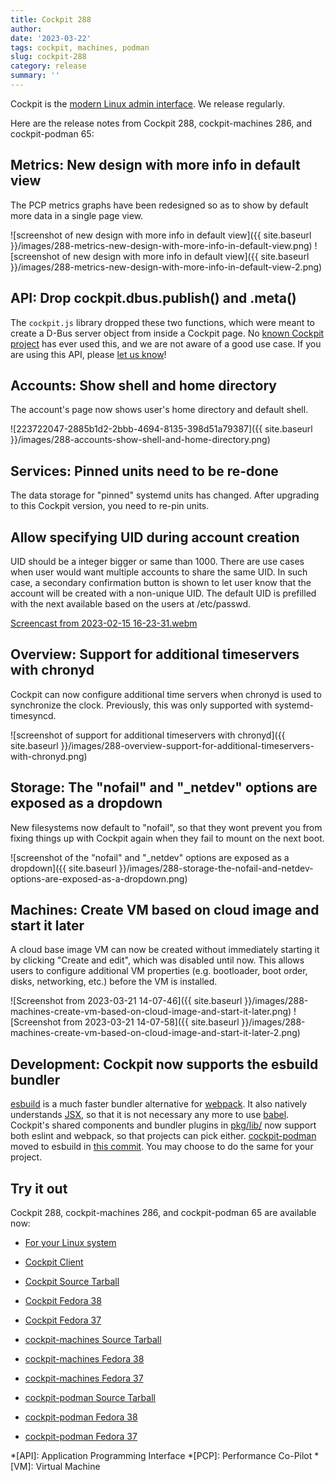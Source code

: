 ```yaml
---
title: Cockpit 288
author:
date: '2023-03-22'
tags: cockpit, machines, podman
slug: cockpit-288
category: release
summary: ''
---
```


Cockpit is the [modern Linux admin interface](https://cockpit-project.org/).
We release regularly.

Here are the release notes from Cockpit 288, cockpit-machines 286, and cockpit-podman 65:


## Metrics: New design with more info in default view

The PCP metrics graphs have been redesigned so as to show by default more data in a single page view. 
 
![screenshot of new design with more info in default view]({{ site.baseurl }}/images/288-metrics-new-design-with-more-info-in-default-view.png)
![screenshot of new design with more info in default view]({{ site.baseurl }}/images/288-metrics-new-design-with-more-info-in-default-view-2.png)

## API: Drop cockpit.dbus.publish() and .meta()

The `cockpit.js` library dropped these two functions, which were meant to create a D-Bus server object from inside a Cockpit page. No [known Cockpit project](https://cockpit-project.org/applications.html) has ever used this, and we are not aware of a good use case. If you are using this API, please [let us know](https://github.com/cockpit-project/cockpit/issues)!

## Accounts: Show shell and home directory

The account's page now shows user's home directory and default shell.

![223722047-2885b1d2-2bbb-4694-8135-398d51a79387]({{ site.baseurl }}/images/288-accounts-show-shell-and-home-directory.png)

## Services: Pinned units need to be re-done

The data storage for "pinned" systemd units has changed. After upgrading to this Cockpit version, you need to re-pin units.

## Allow specifying UID during account creation

UID should be a integer bigger or same than 1000. There are use cases
when user would want multiple accounts to share the same UID. In such
case, a secondary confirmation button is shown to let user know that
the account will be created with a non-unique UID. The default UID is
prefilled with the next available based on the users at /etc/passwd.

[Screencast from 2023-02-15 16-23-31.webm](https://user-images.githubusercontent.com/42733240/219077484-a985e0d9-a4cf-495c-a668-cc853d4670fd.webm)

## Overview: Support for additional timeservers with chronyd

Cockpit can now configure additional time servers when chronyd is used to synchronize the clock. Previously, this was only supported with systemd-timesyncd.

![screenshot of support for additional timeservers with chronyd]({{ site.baseurl }}/images/288-overview-support-for-additional-timeservers-with-chronyd.png)

## Storage: The "nofail" and "_netdev" options are exposed as a dropdown

New filesystems now default to "nofail", so that they wont prevent you from fixing things up with Cockpit again when they fail to mount on the next boot.

![screenshot of the "nofail" and "_netdev" options are exposed as a dropdown]({{ site.baseurl }}/images/288-storage-the-nofail-and-netdev-options-are-exposed-as-a-dropdown.png)

## Machines: Create VM based on cloud image and start it later

A cloud base image VM can now be created without immediately starting it by clicking "Create and edit", which was disabled until now. This allows users to configure additional VM properties (e.g. bootloader, boot order, disks, networking, etc.) before the VM is installed.

![Screenshot from 2023-03-21 14-07-46]({{ site.baseurl }}/images/288-machines-create-vm-based-on-cloud-image-and-start-it-later.png)
![Screenshot from 2023-03-21 14-07-58]({{ site.baseurl }}/images/288-machines-create-vm-based-on-cloud-image-and-start-it-later-2.png)

## Development: Cockpit now supports the esbuild bundler

[esbuild](https://esbuild.github.io/) is a much faster bundler alternative for [webpack](https://webpack.js.org/). It also  natively understands [JSX](https://reactjs.org/docs/introducing-jsx.html), so that it is not necessary any more to use [babel](https://babeljs.io/). Cockpit's shared components and bundler plugins in [pkg/lib/](https://github.com/cockpit-project/cockpit/tree/main/pkg/lib) now support both eslint and webpack, so that projects can pick either. [cockpit-podman](https://github.com/cockpit-project/cockpit-podman) moved to esbuild in [this commit](https://github.com/cockpit-project/cockpit-podman/commit/d48f58297f66d2f6390aa85b54883d9be980850b). You may choose to do the same for your project.


## Try it out

Cockpit 288, cockpit-machines 286, and cockpit-podman 65 are available now:

* [For your Linux system](https://cockpit-project.org/running.html)
* [Cockpit Client](https://flathub.org/apps/details/org.cockpit_project.CockpitClient)

* [Cockpit Source Tarball](https://github.com/cockpit-project/cockpit/releases/tag/288)
* [Cockpit Fedora 38](https://bodhi.fedoraproject.org/updates/?releases=F38&packages=cockpit)
* [Cockpit Fedora 37](https://bodhi.fedoraproject.org/updates/?releases=F37&packages=cockpit)
* [cockpit-machines Source Tarball](https://github.com/cockpit-project/cockpit-machines/releases/tag/286)
* [cockpit-machines Fedora 38](https://bodhi.fedoraproject.org/updates/?releases=F38&packages=cockpit-machines)
* [cockpit-machines Fedora 37](https://bodhi.fedoraproject.org/updates/?releases=F37&packages=cockpit-machines)
* [cockpit-podman Source Tarball](https://github.com/cockpit-project/cockpit-podman/releases/tag/65)
* [cockpit-podman Fedora 38](https://bodhi.fedoraproject.org/updates/?releases=F38&packages=cockpit-podman)
* [cockpit-podman Fedora 37](https://bodhi.fedoraproject.org/updates/?releases=F37&packages=cockpit-podman)

*[API]: Application Programming Interface
*[PCP]: Performance Co-Pilot
*[VM]: Virtual Machine
